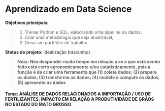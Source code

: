 <h1>Aprendizado em Data Science</h1>

<b>Objetivos principais</b>:
> 1.	Treinar Python e SQL, elaborando uma pipeline de dados;
> 2.	Criar uma metodologia que seja atualizável;
> 3.	Gerar um portifólio de trabalho.

<b>Status do projeto</b>: idealização (rascunho)

> <b>Nota<b/>: Não despender muito tempo em relação a se o que
> está sendo feito está certo agronomicamente e/ou estatisticamente,
> pois a função é de criar uma ferramenta que (1) colete dados; (2)
> prepare os dados; (3) transforme os dados; (4) modele e compute os dados;
> (5) apresente os dados 

<h4>Tema: ANÁLISE DE DADOS RELACIONADOS A IMPORTAÇÃO / USO DE FERTILIZANTES;
IMPACTO EM RELAÇÃO A PRODUTIVIDADE DE GRÃOS NO ESTADO DO MATO GROSSO</h4>

